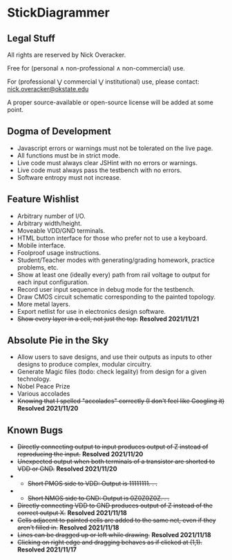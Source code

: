 # StickDiagrammer

## Legal Stuff
All rights are reserved by Nick Overacker.

Free for (personal ∧ non-professional ∧ non-commercial) use.

For (professional ⋁ commercial ⋁ institutional) use, please contact: [nick.overacker@okstate.edu](mailto:nick.overacker@okstate.edu)

A proper source-available or open-source license will be added at some point.

## Dogma of Development
* Javascript errors or warnings must not be tolerated on the live page.
* All functions must be in strict mode.
* Live code must always clear JSHint with no errors or warnings.
* Live code must always pass the testbench with no errors.
* Software entropy must not increase.

## Feature Wishlist
* Arbitrary number of I/O.
* Arbitrary width/height.
* Moveable VDD/GND terminals.
* HTML button interface for those who prefer not to use a keyboard.
* Mobile interface.
* Foolproof usage instructions.
* Student/Teacher modes with generating/grading homework, practice problems, etc.
* Show at least one (ideally every) path from rail voltage to output for each input configuration.
* Record user input sequence in debug mode for the testbench.
* Draw CMOS circuit schematic corresponding to the painted topology.
* More metal layers.
* Export netlist for use in electronics design software.
* ~~Show every layer in a cell, not just the top.~~ **Resolved 2021/11/21**

## Absolute Pie in the Sky
* Allow users to save designs, and use their outputs as inputs to other designs to produce complex, modular circuitry.
* Generate Magic files (todo: check legality) from design for a given technology.
* Nobel Peace Prize
* Various accolades
* ~~Knowing that I spelled "accolades" correctly (I don't feel like Googling it)~~ **Resolved 2021/11/20**

## Known Bugs
* ~~Directly connecting output to input produces output of Z instead of reproducing the input.~~ **Resolved 2021/11/20**
* ~~Unexpected output when both terminals of a transistor are shorted to VDD or GND.~~ **Resolved 2021/11/20**
* * ~~Short PMOS side to VDD: Output is 11111111. . .~~
* * ~~Short NMOS side to GND: Output is 0Z0Z0Z0Z. . .~~
* ~~Directly connecting VDD to GND produces output of Z instead of the correct output X.~~ **Resolved 2021/11/18**
* ~~Cells adjacent to painted cells are added to the same net, even if they aren't filled in.~~ **Resolved 2021/11/18**
* ~~Lines can be dragged up or left while drawing.~~ **Resolved 2021/11/18**
* ~~Clicking on right edge and dragging behaves as if clicked at (1,1).~~ **Resolved 2021/11/17**